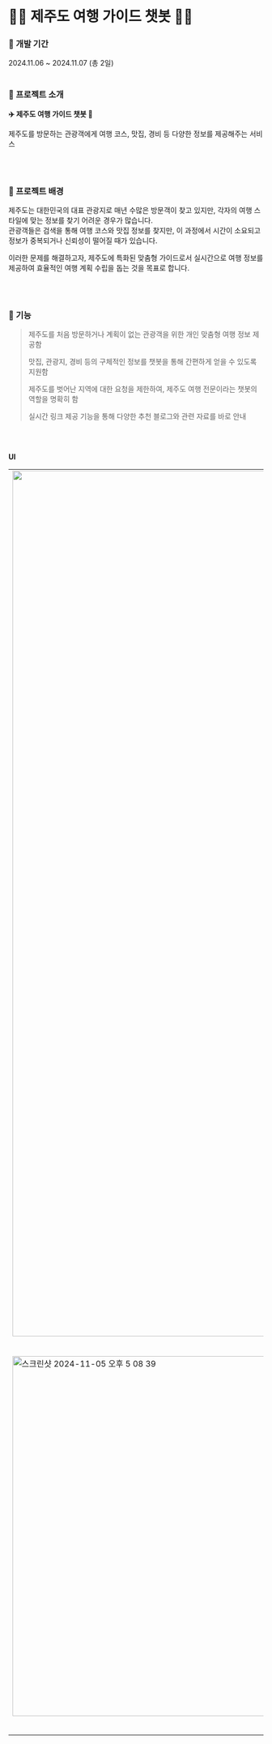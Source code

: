 # 💃🏻 제주도 여행 가이드 챗봇 💃🏻

### 📌 개발 기간

2024.11.06 ~ 2024.11.07 (총 2일)
<br>
<br>

### 📌 프로젝트 소개

**✈️ 제주도 여행 가이드 챗봇 🍊**

제주도를 방문하는 관광객에게 여행 코스, 맛집, 경비 등 다양한 정보를 제공해주는 서비스

<br/><br/>

### 📌 프로젝트 배경

제주도는 대한민국의 대표 관광지로 매년 수많은 방문객이 찾고 있지만, 각자의 여행 스타일에 맞는 정보를 찾기 어려운 경우가 많습니다. <br>
관광객들은 검색을 통해 여행 코스와 맛집 정보를 찾지만, 이 과정에서 시간이 소요되고 정보가 중복되거나 신뢰성이 떨어질 때가 있습니다.

이러한 문제를 해결하고자, 제주도에 특화된 맞춤형 가이드로서 실시간으로 여행 정보를 제공하여 효율적인 여행 계획 수립을 돕는 것을 목표로 합니다.

<br/><br/>

### 📌 기능

> 제주도를 처음 방문하거나 계획이 없는 관광객을 위한 개인 맞춤형 여행 정보 제공함
>
> 맛집, 관광지, 경비 등의 구체적인 정보를 챗봇을 통해 간편하게 얻을 수 있도록 지원함
>
> 제주도를 벗어난 지역에 대한 요청을 제한하여, 제주도 여행 전문이라는 챗봇의 역할을 명확히 함
>
> 실시간 링크 제공 기능을 통해 다양한 추천 블로그와 관련 자료를 바로 안내

<br/><br/>


**UI**

<table>
  <tr>
    <td align="center">
      <img width="1710" alt="스크린샷 2024-11-05 오후 4 51 09" src="https://github.com/user-attachments/assets/cf8334ef-1203-4c52-b809-8a3b7adebed2">
    </td>
    <td>
      <img width="1710" alt="스크린샷 2024-11-05 오후 5 09 30" src="https://github.com/user-attachments/assets/3aacd48b-d7c4-4d3c-83ae-a0c07df61ea8">
    </td>
  </tr>
  <tr>
    <td>
      <img width="711" alt="스크린샷 2024-11-05 오후 5 08 39" src="https://github.com/user-attachments/assets/3318a0ea-f099-43e3-a455-25ac71c5aadb">
    </td>
    <td>
      <img width="777" alt="스크린샷 2024-11-05 오후 5 09 34" src="https://github.com/user-attachments/assets/ff3369f3-45fb-44b3-a35d-d1cfa7fdea48">
    </td>
  </tr>
</table>


